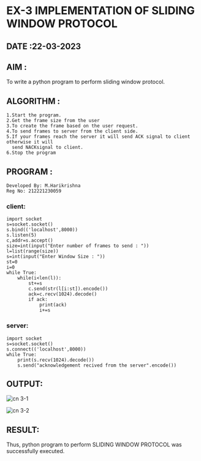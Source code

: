 # EX-3 IMPLEMENTATION OF SLIDING WINDOW PROTOCOL

## DATE :22-03-2023

## AIM :
To write a python program to perform sliding window protocol.
## ALGORITHM :

```
1.Start the program.
2.Get the frame size from the user
3.To create the frame based on the user request.
4.To send frames to server from the client side.
5.If your frames reach the server it will send ACK signal to client otherwise it will 
  send NACKsignal to client.
6.Stop the program
```
## PROGRAM :
```
Developed By: M.Harikrishna
Reg No: 212221230059
```
### client:
```
import socket
s=socket.socket()
s.bind(('localhost',8000))
s.listen(5)
c,addr=s.accept()
size=int(input("Enter number of frames to send : "))
l=list(range(size))
s=int(input("Enter Window Size : "))
st=0
i=0
while True:
    while(i<len(l)):
        st+=s
        c.send(str(l[i:st]).encode())
        ack=c.recv(1024).decode()
        if ack:
            print(ack)
            i+=s

```
### server:
```
import socket
s=socket.socket()
s.connect(('localhost',8000))
while True:
    print(s.recv(1024).decode())
    s.send("acknowledgement recived from the server".encode())
```
## OUTPUT:
![cn 3-1](https://github.com/yashaswimitta/EX-3/assets/94619247/ad183fe3-5159-46e2-a678-f8ab38c21d5d)

![cn 3-2](https://github.com/yashaswimitta/EX-3/assets/94619247/afd2b91f-ed23-4a44-92a9-4ca19523fed6)




## RESULT:
Thus, python program to perform  SLIDING WINDOW PROTOCOL was successfully executed.
